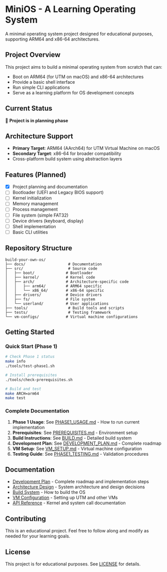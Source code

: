 # MiniOS - A Learning Operating System

A minimal operating system project designed for educational purposes, supporting ARM64 and x86-64 architectures.

## Project Overview

This project aims to build a minimal operating system from scratch that can:
- Boot on ARM64 (for UTM on macOS) and x86-64 architectures
- Provide a basic shell interface
- Run simple CLI applications
- Serve as a learning platform for OS development concepts

## Current Status

🚧 **Project is in planning phase**

## Architecture Support

- **Primary Target**: ARM64 (AArch64) for UTM Virtual Machine on macOS
- **Secondary Target**: x86-64 for broader compatibility
- Cross-platform build system using abstraction layers

## Features (Planned)

- [x] Project planning and documentation
- [ ] Bootloader (UEFI and Legacy BIOS support)
- [ ] Kernel initialization
- [ ] Memory management
- [ ] Process management
- [ ] File system (simple FAT32)
- [ ] Device drivers (keyboard, display)
- [ ] Shell implementation
- [ ] Basic CLI utilities

## Repository Structure

```
build-your-own-os/
├── docs/                   # Documentation
├── src/                    # Source code
│   ├── boot/              # Bootloader
│   ├── kernel/            # Kernel code
│   ├── arch/              # Architecture-specific code
│   │   ├── arm64/         # ARM64 specific
│   │   └── x86_64/        # x86-64 specific
│   ├── drivers/           # Device drivers
│   ├── fs/                # File system
│   └── userland/          # User applications
├── tools/                  # Build tools and scripts
├── tests/                  # Testing framework
└── vm-configs/            # Virtual machine configurations
```

## Getting Started

### Quick Start (Phase 1)
```bash
# Check Phase 1 status
make info
./tools/test-phase1.sh

# Install prerequisites
./tools/check-prerequisites.sh

# Build and test
make ARCH=arm64
make test
```

### Complete Documentation
1. **Phase 1 Usage**: See [PHASE1_USAGE.md](docs/PHASE1_USAGE.md) - How to run current implementation
2. **Prerequisites**: See [PREREQUISITES.md](docs/PREREQUISITES.md) - Environment setup
3. **Build Instructions**: See [BUILD.md](docs/BUILD.md) - Detailed build system
4. **Development Plan**: See [DEVELOPMENT_PLAN.md](docs/DEVELOPMENT_PLAN.md) - Complete roadmap
5. **VM Setup**: See [VM_SETUP.md](docs/VM_SETUP.md) - Virtual machine configuration
6. **Testing Guide**: See [PHASE1_TESTING.md](docs/PHASE1_TESTING.md) - Validation procedures

## Documentation

- [Development Plan](docs/DEVELOPMENT_PLAN.md) - Complete roadmap and implementation steps
- [Architecture Design](docs/ARCHITECTURE.md) - System architecture and design decisions
- [Build System](docs/BUILD.md) - How to build the OS
- [VM Configuration](docs/VM_SETUP.md) - Setting up UTM and other VMs
- [API Reference](docs/API.md) - Kernel and system call documentation

## Contributing

This is an educational project. Feel free to follow along and modify as needed for your learning goals.

## License

This project is for educational purposes. See [LICENSE](LICENSE) for details.